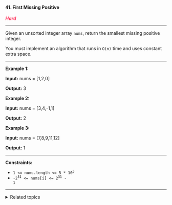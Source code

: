 #### 41. First Missing Positive

<span style="color:#FF375F">***Hard***</span>
___

Given an unsorted integer array `nums`, return the smallest missing positive integer.

You must implement an algorithm that runs in `O(n)` time and uses constant extra space.
___

**Example 1:**

**Input:** nums = [1,2,0]

**Output:** 3 

**Example 2:**

**Input:** nums = [3,4,-1,1]

**Output:** 2 

**Example 3:**

**Input:** nums = [7,8,9,11,12]

**Output:** 1 
___

**Constraints:**

*   <code>1 <= nums.length <= 5 * 10<sup>5</sup></code>
*   <code>-2<sup>31</sup> <= nums[i] <= 2<sup>31</sup> - 1</code>
___

<details><summary>Related topics</summary>

[#Array](https://leetcode.com/tag/array/)
[#Hash Table](https://leetcode.com/tag/hash-table/)

</details>